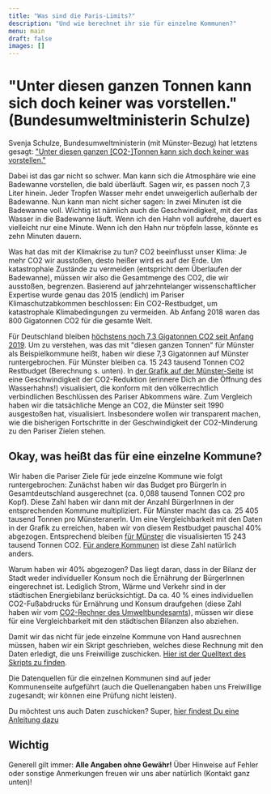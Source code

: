 ```yaml
---
title: "Was sind die Paris-Limits?"
description: "Und wie berechnet ihr sie für einzelne Kommunen?"
menu: main
draft: false
images: []
---
```


# "Unter diesen ganzen Tonnen kann sich doch keiner was vorstellen." (Bundesumweltministerin Schulze)

Svenja Schulze, Bundesumweltministerin (mit Münster-Bezug) hat letztens gesagt:
["Unter diesen ganzen [CO2-]Tonnen kann sich doch keiner was vorstellen."](https://twitter.com/Jumpsteady/status/1177492121143525376)

Dabei ist das gar nicht so schwer. Man kann sich die Atmosphäre wie eine
Badewanne vorstellen, die bald überläuft. Sagen wir, es passen noch 7,3 Liter hinein.
Jeder Tropfen Wasser mehr endet unweigerlich außerhalb der Badewanne.
Nun kann man nicht sicher sagen: In zwei Minuten ist die Badewanne voll.
Wichtig ist nämlich auch die Geschwindigkeit, mit der das Wasser in die
Badewanne läuft. Wenn ich den Hahn voll aufdrehe, dauert es vielleicht nur
eine Minute. Wenn ich den Hahn nur tröpfeln lasse, könnte es zehn Minuten dauern.

Was hat das mit der Klimakrise zu tun? CO2 beeinflusst unser Klima:
Je mehr CO2 wir ausstoßen, desto heißer wird es auf der Erde.
Um katastrophale Zustände zu vermeiden (entspricht dem Überlaufen der Badewanne),
müssen wir also die Gesamtmenge des CO2, die wir ausstoßen, begrenzen.
Basierend auf jahrzehntelanger wissenschaftlicher Expertise wurde genau das
2015 (endlich) im Pariser Klimaschutzabkommen beschlossen: Ein CO2-Restbudget,
um katastrophale Klimabedingungen zu vermeiden. Ab Anfang 2018 waren das
800 Gigatonnen CO2 für die gesamte Welt.

Für Deutschland bleiben [höchstens noch 7,3 Gigatonnen CO2 seit Anfang 2019](https://scilogs.spektrum.de/klimalounge/wie-viel-co2-kann-deutschland-noch-ausstossen/).
Um zu verstehen, was das mit "diesen ganzen Tonnen" für Münster als Beispielkommune
heißt, haben wir diese 7,3 Gigatonnen auf Münster runtergebrochen.
Für Münster bleiben ca. 15 243 tausend Tonnen CO2 Restbudget (Berechnung s. unten).
In [der Grafik auf der Münster-Seite](../kommunen/muenster/)
ist eine Geschwindigkeit der CO2-Reduktion (erinnere Dich an die Öffnung des Wasserhahns!)
visualisiert, die konform mit den völkerrechtlich verbindlichen Beschlüssen
des Pariser Abkommens wäre. Zum Vergleich haben wir die tatsächliche Menge
an CO2, die Münster seit 1990 ausgestoßen hat, visualisiert. Insbesondere
wollen wir transparent machen, wie die bisherigen Fortschritte in der
Geschwindigkeit der CO2-Minderung zu den Pariser Zielen stehen.

## Okay, was heißt das für eine einzelne Kommune?

Wir haben die Pariser Ziele für jede einzelne Kommune wie folgt runtergebrochen:
Zunächst haben wir das Budget pro BürgerIn in Gesamtdeutschland ausgerechnet
(ca. 0,088 tausend Tonnen CO2 pro Kopf). Diese Zahl haben wir dann mit
der Anzahl BürgerInnen in der entsprechenden Kommune multipliziert.
Für Münster macht das ca. 25 405 tausend Tonnen pro MünsteranerIn.
Um eine Vergleichbarkeit mit den Daten in der Grafik zu erreichen, haben
wir von diesem Restbudget pauschal 40% abgezogen. Entsprechend bleiben
[für Münster](../kommunen/muenster/)
die visualisierten 15 243 tausend Tonnen CO2. [Für andere Kommunen](..)
ist diese Zahl natürlich anders.

Warum haben wir 40% abgezogen? Das liegt daran, dass in der Bilanz der
Stadt weder individueller Konsum noch die Ernährung der BürgerInnen eingerechnet ist.
Lediglich Strom, Wärme und Verkehr sind in der städtischen Energiebilanz berücksichtigt.
Da ca. 40 % eines individuellen CO2-Fußabdrucks für Ernährung und Konsum draufgehen
(diese Zahl haben wir vom [CO2-Rechner des Umweltbundesamts](https://uba.co2-rechner.de/)), müssen wir
diese für eine Vergleichbarkeit mit den städtischen Bilanzen also abziehen.

Damit wir das nicht für jede einzelne Kommune von Hand ausrechnen müssen,
haben wir ein Skript geschrieben, welches diese Rechnung mit den Daten
erledigt, die uns Freiwillige zuschicken.
[Hier ist der Quelltext des Skripts zu finden](https://github.com/codeformuenster/klimawatch/blob/master/scripts/generate_plots.py#L59).

Die Datenquellen für die einzelnen Kommunen sind auf jeder Kommunenseite aufgeführt
(auch die Quellenangaben haben uns Freiwillige zugesandt; wir können eine Prüfung nicht leisten).

Du möchtest uns auch Daten zuschicken? Super, [hier findest Du eine Anleitung dazu](../anleitung)

## Wichtig

Generell gilt immer: **Alle Angaben ohne Gewähr!** Über Hinweise auf
Fehler oder sonstige Anmerkungen freuen wir uns aber natürlich (Kontakt ganz unten)!
